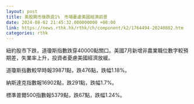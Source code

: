 ```yaml
---
layout: post
title: 美股開市後跌逾1%　市場憂慮美國經濟前景
date: 2024-08-02 21:45:32.000000000 +08:00
link: https://news.rthk.hk/rthk/ch/component/k2/1764494-20240802.htm
categories: rthk
---
```


紐約股市下跌，道瓊斯指數跌穿40000點關口。美國7月新增非農業職位數字較預期差，失業率上升，投資者憂慮美國經濟放緩。

道瓊斯指數較早時報39871點，跌476點，跌幅1.18%。

納斯達克指數報16902點，跌291點，跌幅1.7%。

標準普爾500指數報5379點，跌67點，跌幅1.24%。
